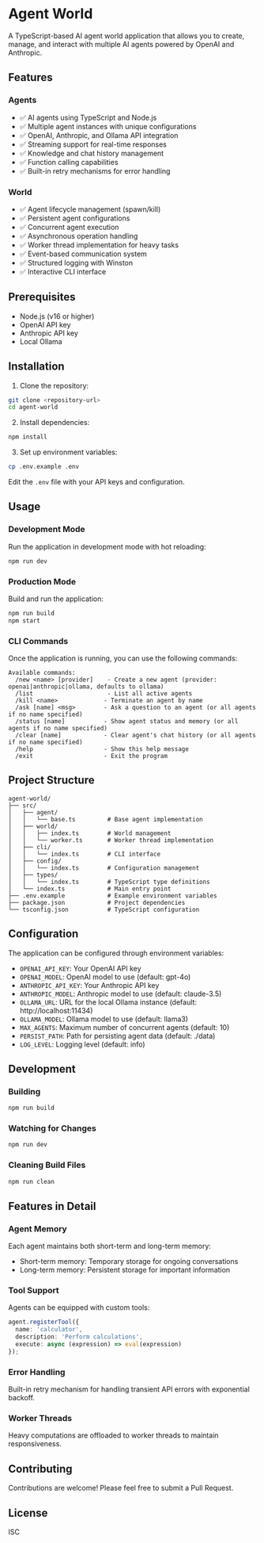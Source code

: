 # Agent World

A TypeScript-based AI agent world application that allows you to create, manage, and interact with multiple AI agents powered by OpenAI and Anthropic.

## Features

### Agents
- ✅ AI agents using TypeScript and Node.js
- ✅ Multiple agent instances with unique configurations
- ✅ OpenAI, Anthropic, and Ollama API integration
- ✅ Streaming support for real-time responses
- ✅ Knowledge and chat history management
- ✅ Function calling capabilities
- ✅ Built-in retry mechanisms for error handling

### World
- ✅ Agent lifecycle management (spawn/kill)
- ✅ Persistent agent configurations
- ✅ Concurrent agent execution
- ✅ Asynchronous operation handling
- ✅ Worker thread implementation for heavy tasks
- ✅ Event-based communication system
- ✅ Structured logging with Winston
- ✅ Interactive CLI interface

## Prerequisites

- Node.js (v16 or higher)
- OpenAI API key
- Anthropic API key
- Local Ollama

## Installation

1. Clone the repository:
```bash
git clone <repository-url>
cd agent-world
```

2. Install dependencies:
```bash
npm install
```

3. Set up environment variables:
```bash
cp .env.example .env
```
Edit the `.env` file with your API keys and configuration.

## Usage

### Development Mode

Run the application in development mode with hot reloading:
```bash
npm run dev
```

### Production Mode

Build and run the application:
```bash
npm run build
npm start
```

### CLI Commands

Once the application is running, you can use the following commands:

```
Available commands:
  /new <name> [provider]    - Create a new agent (provider: openai|anthropic|ollama, defaults to ollama)
  /list                     - List all active agents
  /kill <name>             - Terminate an agent by name
  /ask [name] <msg>        - Ask a question to an agent (or all agents if no name specified)
  /status [name]           - Show agent status and memory (or all agents if no name specified)
  /clear [name]            - Clear agent's chat history (or all agents if no name specified)
  /help                    - Show this help message
  /exit                    - Exit the program
```

## Project Structure

```
agent-world/
├── src/
│   ├── agent/
│   │   └── base.ts         # Base agent implementation
│   ├── world/
│   │   ├── index.ts        # World management
│   │   └── worker.ts       # Worker thread implementation
│   ├── cli/
│   │   └── index.ts        # CLI interface
│   ├── config/
│   │   └── index.ts        # Configuration management
│   ├── types/
│   │   └── index.ts        # TypeScript type definitions
│   └── index.ts            # Main entry point
├── .env.example            # Example environment variables
├── package.json            # Project dependencies
└── tsconfig.json           # TypeScript configuration
```

## Configuration

The application can be configured through environment variables:

- `OPENAI_API_KEY`: Your OpenAI API key
- `OPENAI_MODEL`: OpenAI model to use (default: gpt-4o)
- `ANTHROPIC_API_KEY`: Your Anthropic API key
- `ANTHROPIC_MODEL`: Anthropic model to use (default: claude-3.5)
- `OLLAMA_URL`: URL for the local Ollama instance (default: http://localhost:11434)
- `OLLAMA_MODEL`: Ollama model to use (default: llama3)
- `MAX_AGENTS`: Maximum number of concurrent agents (default: 10)
- `PERSIST_PATH`: Path for persisting agent data (default: ./data)
- `LOG_LEVEL`: Logging level (default: info)

## Development

### Building

```bash
npm run build
```

### Watching for Changes

```bash
npm run dev
```

### Cleaning Build Files

```bash
npm run clean
```

## Features in Detail

### Agent Memory
Each agent maintains both short-term and long-term memory:
- Short-term memory: Temporary storage for ongoing conversations
- Long-term memory: Persistent storage for important information

### Tool Support
Agents can be equipped with custom tools:
```typescript
agent.registerTool({
  name: 'calculator',
  description: 'Perform calculations',
  execute: async (expression) => eval(expression)
});
```

### Error Handling
Built-in retry mechanism for handling transient API errors with exponential backoff.

### Worker Threads
Heavy computations are offloaded to worker threads to maintain responsiveness.

## Contributing

Contributions are welcome! Please feel free to submit a Pull Request.

## License

ISC
